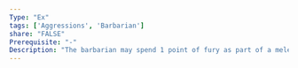 ```yaml
---
Type: "Ex"
tags: ['Aggressions', 'Barbarian']
share: "FALSE"
Prerequisite: "-"
Description: "The barbarian may spend 1 point of fury as part of a melee attack against an object or performing a sunder combat maneuver to add his barbarian level to the damage roll (a failed maneuver still spends this fury). The barbarian may not use this ability if sundering natural weapons or natural armor."
---
```

